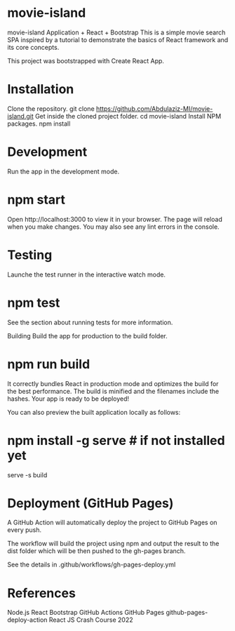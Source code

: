# movie-island
 
movie-island Application + React + Bootstrap
This is a simple movie search SPA inspired by a tutorial to demonstrate the basics of React framework and its core concepts.

This project was bootstrapped with Create React App.


# Installation
Clone the repository.
git clone https://github.com/Abdulaziz-MI/movie-island.git
Get inside the cloned project folder.
cd movie-island
Install NPM packages.
npm install

# Development
Run the app in the development mode.

# npm start
Open http://localhost:3000 to view it in your browser.
The page will reload when you make changes. You may also see any lint errors in the console.


# Testing
Launche the test runner in the interactive watch mode.

# npm test
See the section about running tests for more information.


Building
Build the app for production to the build folder.

# npm run build
It correctly bundles React in production mode and optimizes the build for the best performance.
The build is minified and the filenames include the hashes. Your app is ready to be deployed!

You can also preview the built application locally as follows:

# npm install -g serve # if not installed yet
serve -s build

# Deployment (GitHub Pages)
A GitHub Action will automatically deploy the project to GitHub Pages on every push.

The workflow will build the project using npm and output the result to the dist folder which will be then pushed to the gh-pages branch.

See the details in .github/workflows/gh-pages-deploy.yml


# References
Node.js
React
Bootstrap
GitHub Actions
GitHub Pages
github-pages-deploy-action
React JS Crash Course 2022
